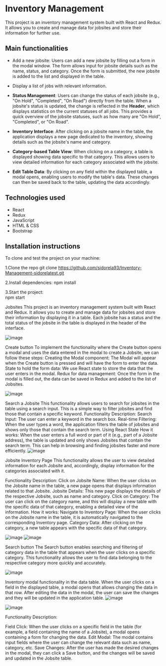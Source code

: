 # Inventory Management 

This project is an inventory management system built with React and Redux. It allows you to create and manage data for jobsites and store their information for further use.

## Main functionalities
- Add a new jobsite: Users can add a new jobsite by filling out a form in the modal window. The form allows input for jobsite details such as the name, status, and category. Once the form is submitted, the new jobsite is added to the list and displayed in the table.
- Display a list of jobs with relevant information.
  
- **Status Management**: Users can change the status of each jobsite (e.g., "On Hold", "Completed", "On Road") directly from the table. When a jobsite's status is updated, the change is reflected in the **Header**, which displays statistics on the current statuses of all jobs. This provides a quick overview of the jobsite statuses, such as how many are "On Hold", "Completed", or "On Road".
- **Inventory Interface**: After clicking on a jobsite name in the table, the application displays a new page dedicated to the inventory, showing details such as the jobsite's name and category.
- **Category-based Table View**: When clicking on a category, a table is displayed showing data specific to that category. This allows users to view detailed information for each category associated with the jobsite.
- **Edit Table Data**: By clicking on any field within the displayed table, a modal opens, enabling users to modify the table's data. These changes can then be saved back to the table, updating the data accordingly.


## Technologies used
- React
- Redux
- JavaScript
- HTML & CSS
- Bootstrap

## Installation instructions
To clone and test the project on your machine:

1.Clone the repo
git clone https://github.com/sidorela93/Inventory-Management-sidorelatest.git

2.Install dependencies:
npm install

3.Start the project:   
npm start

Jobsites
This project is an inventory management system built with React and Redux. It allows you to create and manage data for jobsites and store their information by displaying it in a table.
Each jobsite has a status and the total status of the jobsite in the table is displayed in the header of the interface.

 ![image](https://github.com/user-attachments/assets/dbd521e8-710f-41d6-9c96-195348612ea2)

Create button
To implement the functionality where the Create button opens a modal and uses the data entered in the modal to create a Jobsite, we can follow these steps:
Creating the Modal component: The Modal will appear when the Create button is pressed and will have the form to enter the data.
State to hold the form data: We use React state to store the data that the user enters in the modal.
Redux for data management: Once the form in the modal is filled out, the data can be saved in Redux and added to the list of Jobsites.
 
![image](https://github.com/user-attachments/assets/9872edb2-958c-49f2-9ad7-2013f8135774)



 
Search a Jobsite
This functionality allows users to search for jobsites in the table using a search input. This is a simple way to filter jobsites and find those that contain a specific keyword.
Functionality Description:
Search Input: The user can enter a keyword in the search box.
Real-time Filtering: When the user types a word, the application filters the table of jobsites and shows only those that contain the search term.
Using React State
How it works:
When the user enters a full word or part of it (e.g., part of a Jobsite address), the table is updated and only shows Jobsites that contain the search term.
This can help in browsing and finding jobsites faster and more efficiently.
![image](https://github.com/user-attachments/assets/44e5fcaf-2e7f-42c6-a803-82587fe5feba)




 

Jobsite Inventory Page
This functionality allows the user to view detailed information for each Jobsite and, accordingly, display information for the categories associated with it.

Functionality Description:
Click on Jobsite Name: When the user clicks on the Jobsite name in the table, a new page opens that displays information related to that Jobsite.
Jobsite Details: This new page displays the details of the respective Jobsite, such as name and category.
Click on Category: The user can click on the category name, and this will display a new table with the specific data of that category, enabling a detailed view of the information.
How it works:
Navigate to Inventory Page: When the user clicks on the Jobsite name in the table, it is automatically navigated to the corresponding Inventory page.
Category Data: After clicking on the category, a new table appears with the specific data of that category.

![image](https://github.com/user-attachments/assets/0fc3b628-9c2c-4c7f-b79a-260b23ac208e)
![image](https://github.com/user-attachments/assets/9b887866-24b9-4b67-b6f1-7ce81b70b79a)



 


 

Search button
The Search button enables searching and filtering of category data in the table that appears when the user clicks on a specific category. This functionality allows the user to find data belonging to the respective category more quickly and accurately.

 

![image](https://github.com/user-attachments/assets/8e89c085-0733-45c7-b698-1360bbec1288)





 Inventory modal functionality in the data table.
When the user clicks on a field in the displayed table, a modal opens that allows changing the data in that row. After editing the data in the modal, the user can save the changes and they will be updated in the application table.
![image](https://github.com/user-attachments/assets/ffe597fa-3bfa-41df-aef9-a5cdbe9d1dea)

![image](https://github.com/user-attachments/assets/15eebbee-adca-41e5-bf14-ddda858e23c5)




Functionality Description:

Field Click: When the user clicks on a specific field in the table (for example, a field containing the name of a Jobsite), a modal opens containing a form for changing the data.
Edit Modal: The modal contains input fields where the user can change the relevant data such as name, category, etc.
Save Changes: After the user has made the desired changes in the modal, they can click a Save button, and the changes will be saved and updated in the Jobsite table.











 





